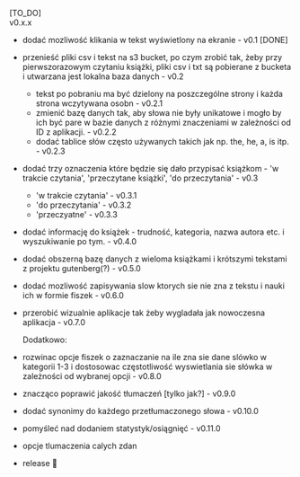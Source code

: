 [TO_DO]  
v0.x.x  
- dodać mozliwość klikania w tekst wyświetlony na ekranie - v0.1 [DONE] 
- przenieść pliki csv i tekst na s3 bucket, po czym zrobić tak, żeby przy pierwszorazowym czytaniu książki, pliki csv i txt są pobierane z bucketa i utwarzana jest lokalna baza danych - v0.2
    - tekst po pobraniu ma być dzielony na poszczególne strony i każda strona wczytywana osobn - v0.2.1
    - zmienić bazę danych tak, aby słowa nie były unikatowe i mogło by ich być pare w bazie danych z różnymi znaczeniami w zależności od ID z aplikacji. - v0.2.2
    - dodać tablice słów często używanych takich jak np. the, he, a, is itp. - v0.2.3
- dodać trzy oznaczenia które będzie się dało przypisać książkom - 'w trakcie czytania', 'przeczytane książki', 'do przeczytania' - v0.3
    - 'w trakcie czytania' - v0.3.1
    - 'do przeczytania' - v0.3.2
    - 'przeczyatne' - v0.3.3

- dodać informację do książek - trudność, kategoria, nazwa autora etc. i wyszukiwanie po tym. - v0.4.0
- dodać obszerną bazę danych z wieloma książkami i krótszymi tekstami z projektu gutenberg(?) - v0.5.0
- dodać mozliwość zapisywania slow ktorych sie nie zna z tekstu i nauki ich w formie fiszek - v0.6.0
- przerobić wizualnie aplikacje tak żeby wygladała jak nowoczesna aplikacja - v0.7.0
  
  Dodatkowo: 
- rozwinac opcje fiszek o zaznaczanie na ile zna sie dane slówko w kategorii 1-3 i dostosowac częstotliwość wyswietlania sie słówka w zależności od wybranej opcji - v0.8.0  
- znacząco poprawić jakość tłumaczeń [tylko jak?] - v0.9.0  
- dodać synonimy do każdego przetłumaczonego słowa - v0.10.0  
- pomyśleć nad dodaniem statystyk/osiągnięć - v0.11.0
- opcje tlumaczenia calych zdan
- release 🦾  
